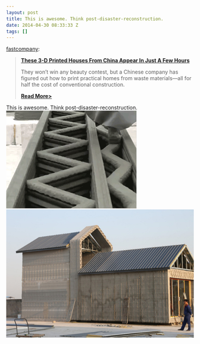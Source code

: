```yaml
---
layout: post
title: This is awesome. Think post-disaster-reconstruction.
date: 2014-04-30 08:33:33 Z
tags: []
---
```

[fastcompany](http://blog.fastcompany.com/post/84238028018/these-3-d-printed-houses-from-china-appear-in-just):

> **[These 3-D Printed Houses From China Appear In Just A Few Hours](http://www.fastcoexist.com/3029596/these-3-d-printed-houses-from-china-appear-in-just-a-few-hours)**
> 
> They won’t win any beauty contest, but a Chinese company has figured out how to print practical homes from waste materials—all for half the cost of conventional construction.
> 
> **[Read More>](http://www.fastcoexist.com/3029596/these-3-d-printed-houses-from-china-appear-in-just-a-few-hours)**

This is awesome. Think post-disaster-reconstruction.
![](/media/2014/04/84308136514_0.gif)
![](/media/2014/04/84308136514_1.jpg)
